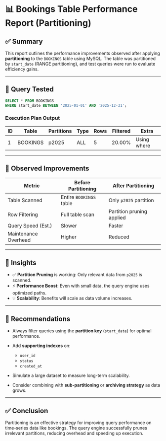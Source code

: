 # 📊 Bookings Table Performance Report (Partitioning)

## ✅ Summary

This report outlines the performance improvements observed after applying **partitioning** to the `BOOKINGS` table using MySQL. The table was partitioned by `start_date` (RANGE partitioning), and test queries were run to evaluate efficiency gains.

---

## 🔎 Query Tested

```sql
SELECT * FROM BOOKINGS
WHERE start_date BETWEEN '2025-01-01' AND '2025-12-31';
````

### Execution Plan Output

| ID | Table    | Partitions | Type | Rows | Filtered | Extra       |
| -- | -------- | ---------- | ---- | ---- | -------- | ----------- |
| 1  | BOOKINGS | p2025      | ALL  | 5    | 20.00%   | Using where |

---

## 🚀 Observed Improvements

| Metric               | Before Partitioning     | After Partitioning        |
| -------------------- | ----------------------- | ------------------------- |
| Table Scanned        | Entire `BOOKINGS` table | Only `p2025` partition    |
| Row Filtering        | Full table scan         | Partition pruning applied |
| Query Speed (Est.)   | Slower                  | Faster                    |
| Maintenance Overhead | Higher                  | Reduced                   |

---

## 🧠 Insights

* ✅ **Partition Pruning** is working: Only relevant data from `p2025` is scanned.
* ⚡ **Performance Boost**: Even with small data, the query engine uses optimized paths.
* 💡 **Scalability**: Benefits will scale as data volume increases.

---

## 📌 Recommendations

* Always filter queries using the **partition key** (`start_date`) for optimal performance.
* Add **supporting indexes** on:

  * `user_id`
  * `status`
  * `created_at`
* Simulate a large dataset to measure long-term scalability.
* Consider combining with **sub-partitioning** or **archiving strategy** as data grows.

---

## ✅ Conclusion

Partitioning is an effective strategy for improving query performance on time-series data like bookings. The query engine successfully prunes irrelevant partitions, reducing overhead and speeding up execution.

```